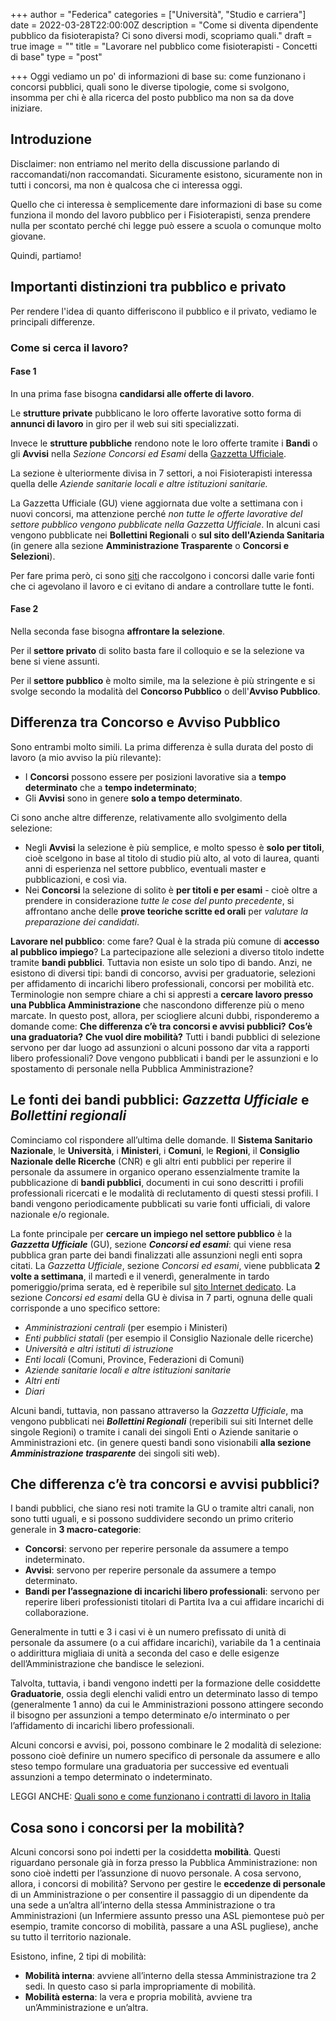 +++
author = "Federica"
categories = ["Università", "Studio e carriera"]
date = 2022-03-28T22:00:00Z
description = "Come si diventa dipendente pubblico da fisioterapista? Ci sono diversi modi, scopriamo quali."
draft = true
image = ""
title = "Lavorare nel pubblico come fisioterapisti - Concetti di base"
type = "post"

+++
Oggi vediamo un po' di informazioni di base su: come funzionano i concorsi pubblici, quali sono le diverse tipologie, come si svolgono, insomma per chi è alla ricerca del posto pubblico ma non sa da dove iniziare.

## Introduzione

Disclaimer: non entriamo nel merito della discussione parlando di raccomandati/non raccomandati. Sicuramente esistono, sicuramente non in tutti i concorsi, ma non è qualcosa che ci interessa oggi.

Quello che ci interessa è semplicemente dare informazioni di base su come funziona il mondo del lavoro pubblico per i Fisioterapisti, senza prendere nulla per scontato perché chi legge può essere a scuola o comunque molto giovane.

Quindi, partiamo!

## Importanti distinzioni tra pubblico e privato

Per rendere l'idea di quanto differiscono il pubblico e il privato, vediamo le principali differenze.

### Come si cerca il lavoro?

#### Fase 1

In una prima fase bisogna **candidarsi alle offerte di lavoro**.

Le **strutture private** pubblicano le loro offerte lavorative sotto forma di **annunci di lavoro** in giro per il web sui siti specializzati.

Invece le **strutture pubbliche** rendono note le loro offerte tramite i **Bandi** o gli **Avvisi** nella _Sezione Concorsi ed Esami_ della [Gazzetta Ufficiale](https://www.gazzettaufficiale.it/ "Gazzetta Ufficiale - Archivio ").

La sezione è ulteriormente divisa in 7 settori, a noi Fisioterapisti interessa quella delle _Aziende sanitarie locali e altre istituzioni sanitarie._

La Gazzetta Ufficiale (GU) viene aggiornata due volte a settimana con i nuovi concorsi, ma attenzione perché _non tutte le offerte lavorative del settore pubblico vengono pubblicate nella Gazzetta Ufficiale_. In alcuni casi vengono pubblicate nei **Bollettini Regionali** o **sul sito dell'Azienda Sanitaria** (in genere alla sezione **Amministrazione Trasparente** o **Concorsi e Selezioni**).

Per fare prima però, ci sono [siti](https://www.concorsipubblici.com/concorsi-fisioterapista.htm "Concorsi per Fisioterapisti | ConcorsiPubblici.com") che raccolgono i concorsi dalle varie fonti che ci agevolano il lavoro e ci evitano di andare a controllare tutte le fonti.

#### Fase 2

Nella seconda fase bisogna **affrontare la selezione**.

Per il **settore privato** di solito basta fare il colloquio e se la selezione va bene si viene assunti.

Per il **settore pubblico** è molto simile, ma la selezione è più stringente e si svolge secondo la modalità del **Concorso Pubblico** o dell'**Avviso Pubblico**.

## Differenza tra Concorso e Avviso Pubblico

Sono entrambi molto simili. La prima differenza è sulla durata del posto di lavoro (a mio avviso la più rilevante):

* I **Concorsi** possono essere per posizioni lavorative sia a **tempo determinato** che a **tempo indeterminato**;
* Gli **Avvisi** sono in genere **solo a tempo determinato**. 

Ci sono anche altre differenze, relativamente allo svolgimento della selezione:

* Negli **Avvisi** la selezione è più semplice, e molto spesso è **solo per titoli**, cioè scelgono in base al titolo di studio più alto, al voto di laurea, quanti anni di esperienza nel settore pubblico, eventuali master e pubblicazioni, e così via.
* Nei **Concorsi** la selezione di solito è **per titoli e per esami** - cioè oltre a prendere in considerazione _tutte le cose del punto precedente_, si affrontano anche delle **prove teoriche scritte ed orali** per _valutare la preparazione dei candidati_.

**Lavorare nel pubblico**: come fare? Qual è la strada più comune di **accesso al pubblico impiego**? La partecipazione alle selezioni a diverso titolo indette tramite **bandi pubblici**. Tuttavia non esiste un solo tipo di bando. Anzi, ne esistono di diversi tipi: bandi di concorso, avvisi per graduatorie, selezioni per affidamento di incarichi libero professionali, concorsi per mobilità etc. Terminologie non sempre chiare a chi si appresti a **cercare lavoro presso una Pubblica Amministrazione** che nascondono differenze più o meno marcate. In questo post, allora, per sciogliere alcuni dubbi, risponderemo a domande come: **Che differenza c’è tra concorsi e avvisi pubblici?** **Cos’è una graduatoria?** **Che vuol dire mobilità?** Tutti i bandi pubblici di selezione servono per dar luogo ad assunzioni o alcuni possono dar vita a rapporti libero professionali? Dove vengono pubblicati i bandi per le assunzioni e lo spostamento di personale nella Pubblica Amministrazione?

## Le fonti dei bandi pubblici: _Gazzetta Ufficiale_ e _Bollettini regionali_

Cominciamo col rispondere all’ultima delle domande. Il **Sistema Sanitario Nazionale**, le **Università**, i **Ministeri**, i **Comuni**, le **Regioni**, il **Consiglio Nazionale delle Ricerche** (CNR) e gli altri enti pubblici per reperire il personale da assumere in organico operano essenzialmente tramite la pubblicazione di **bandi pubblici**, documenti in cui sono descritti i profili professionali ricercati e le modalità di reclutamento di questi stessi profili. I bandi vengono periodicamente pubblicati su varie fonti ufficiali, di valore nazionale e/o regionale.

La fonte principale per **cercare un impiego nel settore pubblico** è la **_Gazzetta Ufficiale_** (GU), sezione **_Concorsi ed esami_**: qui viene resa pubblica gran parte dei bandi finalizzati alle assunzioni negli enti sopra citati. La _Gazzetta Ufficiale_, sezione _Concorsi ed esami_, viene pubblicata **2 volte a settimana**, il martedì e il venerdì, generalmente in tardo pomeriggio/prima serata, ed è reperibile sul [sito Internet dedicato](http://www.gazzettaufficiale.it/). La sezione _Concorsi ed esami_ della GU è divisa in 7 parti, ognuna delle quali corrisponde a uno specifico settore:

* _Amministrazioni centrali_ (per esempio i Ministeri)
* _Enti pubblici statali_ (per esempio il Consiglio Nazionale delle ricerche)
* _Università e altri istituti di istruzione_
* _Enti locali_ (Comuni, Province, Federazioni di Comuni)
* _Aziende sanitarie locali e altre istituzioni sanitarie_
* _Altri enti_
* _Diari_

Alcuni bandi, tuttavia, non passano attraverso la _Gazzetta Ufficiale_, ma vengono pubblicati nei **_Bollettini Regionali_** (reperibili sui siti Internet delle singole Regioni) o tramite i canali dei singoli Enti o Aziende sanitarie o Amministrazioni etc. (in genere questi bandi sono visionabili **alla sezione _Amministrazione trasparente_** dei singoli siti web).

## Che differenza c’è tra concorsi e avvisi pubblici?

I bandi pubblici, che siano resi noti tramite la GU o tramite altri canali, non sono tutti uguali, e si possono suddividere secondo un primo criterio generale in **3 macro-categorie**:

* **Concorsi**: servono per reperire personale da assumere a tempo indeterminato.
* **Avvisi**: servono per reperire personale da assumere a tempo determinato.
* **Bandi per l’assegnazione di incarichi libero professionali**: servono per reperire liberi professionisti titolari di Partita Iva a cui affidare incarichi di collaborazione.

Generalmente in tutti e 3 i casi vi è un numero prefissato di unità di personale da assumere (o a cui affidare incarichi), variabile da 1 a centinaia o addirittura migliaia di unità a seconda del caso e delle esigenze dell’Amministrazione che bandisce le selezioni.

Talvolta, tuttavia, i bandi vengono indetti per la formazione delle cosiddette **Graduatorie**, ossia degli elenchi validi entro un determinato lasso di tempo (generalmente 1 anno) da cui le Amministrazioni possono attingere secondo il bisogno per assunzioni a tempo determinato e/o interminato o per l’affidamento di incarichi libero professionali.

Alcuni concorsi e avvisi, poi, possono combinare le 2 modalità di selezione: possono cioè definire un numero specifico di personale da assumere e allo steso tempo formulare una graduatoria per successive ed eventuali assunzioni a tempo determinato o indeterminato.

LEGGI ANCHE: [Quali sono e come funzionano i contratti di lavoro in Italia](https://www.wecanjob.it/archivio21_contratti-lavoro-italia-quali-sono-come-funzionano_0_254.html)

## Cosa sono i concorsi per la mobilità?

Alcuni concorsi sono poi indetti per la cosiddetta **mobilità**. Questi riguardano personale già in forza presso la Pubblica Amministrazione: non sono cioè indetti per l’assunzione di nuovo personale. A cosa servono, allora, i concorsi di mobilità? Servono per gestire le **eccedenze di personale** di un Amministrazione o per consentire il passaggio di un dipendente da una sede a un’altra all’interno della stessa Amministrazione o tra Amministrazioni (un Infermiere assunto presso una ASL piemontese può per esempio, tramite concorso di mobilità, passare a una ASL pugliese), anche su tutto il territorio nazionale.

Esistono, infine, 2 tipi di mobilità:

* **Mobilità interna**: avviene all’interno della stessa Amministrazione tra 2 sedi. In questo caso si parla impropriamente di mobilità.
* **Mobilità esterna**: la vera e propria mobilità, avviene tra un’Amministrazione e un’altra.